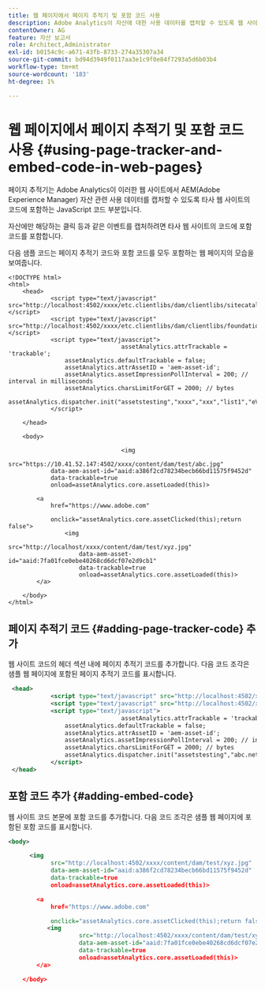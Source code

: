 ```yaml
---
title: 웹 페이지에서 페이지 추적기 및 포함 코드 사용
description: Adobe Analytics이 자산에 대한 사용 데이터를 캡처할 수 있도록 웹 사이트 코드에 페이지 추적기 및 JavaScript 코드를 포함하는 방법을 알아봅니다.
contentOwner: AG
feature: 자산 보고서
role: Architect,Administrator
exl-id: b0154c9c-a671-43fb-8733-274a35307a34
source-git-commit: bd94d3949f0117aa3e1c9f0e84f7293a5d6b03b4
workflow-type: tm+mt
source-wordcount: '183'
ht-degree: 1%

---
```


# 웹 페이지에서 페이지 추적기 및 포함 코드 사용 {#using-page-tracker-and-embed-code-in-web-pages}

페이지 추적기는 Adobe Analytics이 이러한 웹 사이트에서 AEM(Adobe Experience Manager) 자산 관련 사용 데이터를 캡처할 수 있도록 타사 웹 사이트의 코드에 포함하는 JavaScript 코드 부분입니다.

자산에만 해당하는 클릭 등과 같은 이벤트를 캡처하려면 타사 웹 사이트의 코드에 포함 코드를 포함합니다.

다음 샘플 코드는 페이지 추적기 코드와 포함 코드를 모두 포함하는 웹 페이지의 모습을 보여줍니다.

```
<!DOCTYPE html>
<html>
    <head>
            <script type="text/javascript" src="http://localhost:4502/xxxx/etc.clientlibs/dam/clientlibs/sitecatalyst/appmeasurement.js"></script>
            <script type="text/javascript" src="http://localhost:4502/xxxx/etc.clientlibs/dam/clientlibs/foundation/assetinsights/pagetracker.js"></script>
            <script type="text/javascript">
                                assetAnalytics.attrTrackable = 'trackable';
                assetAnalytics.defaultTrackable = false;
                assetAnalytics.attrAssetID = 'aem-asset-id';
                assetAnalytics.assetImpressionPollInterval = 200; // interval in milliseconds
                assetAnalytics.charsLimitForGET = 2000; // bytes
                assetAnalytics.dispatcher.init("assetstesting","xxxx","xxx","list1","eVar3","event8","event7");
            </script>

    </head>

    <body>

                                <img
            src="https://10.41.52.147:4502/xxxx/content/dam/test/abc.jpg"
            data-aem-asset-id="aaid:a386f2cd78234becb66bd11575f9452d"
            data-trackable=true
            onload=assetAnalytics.core.assetLoaded(this)>

        <a
            href="https://www.adobe.com"

            onclick="assetAnalytics.core.assetClicked(this);return false">
                <img
                    src="http://localhost/xxxx/content/dam/test/xyz.jpg"
                    data-aem-asset-id="aaid:7fa01fce0ebe40268cd6dcf07e2d9cb1"
                    data-trackable=true
                    onload=assetAnalytics.core.assetLoaded(this)>
        </a>

    </body>
</html>
```

## 페이지 추적기 코드 {#adding-page-tracker-code} 추가

웹 사이트 코드의 헤더 섹션 내에 페이지 추적기 코드를 추가합니다. 다음 코드 조각은 샘플 웹 페이지에 포함된 페이지 추적기 코드를 표시합니다.

```xml
 <head>
            <script type="text/javascript" src="http://localhost:4502/xxxx/etc.clientlibs/dam/clientlibs/sitecatalyst/appmeasurement.js"></script>
            <script type="text/javascript" src="http://localhost:4502/xxxx/etc.clientlibs/dam/clientlibs/foundation/assetinsights/pagetracker.js"></script>
            <script type="text/javascript">
                                assetAnalytics.attrTrackable = 'trackable';
                assetAnalytics.defaultTrackable = false;
                assetAnalytics.attrAssetID = 'aem-asset-id';
                assetAnalytics.assetImpressionPollInterval = 200; // interval in millis
                assetAnalytics.charsLimitForGET = 2000; // bytes
                assetAnalytics.dispatcher.init("assetstesting","abc.net","bee","list1","eVar3","event8","event7");
            </script>
 </head>
```

## 포함 코드 추가 {#adding-embed-code}

웹 사이트 코드 본문에 포함 코드를 추가합니다. 다음 코드 조각은 샘플 웹 페이지에 포함된 포함 코드를 표시합니다.

```xml
<body>

      <img
            src="http://localhost:4502/xxxx/content/dam/test/xyz.jpg"
            data-aem-asset-id="aaid:a386f2cd78234becb66bd11575f9452d"
            data-trackable=true
            onload=assetAnalytics.core.assetLoaded(this)>

        <a
            href="https://www.adobe.com"

            onclick="assetAnalytics.core.assetClicked(this);return false">
           <img
                    src="http://localhost:4502/xxxx/content/dam/test/xyz.jpg"
                    data-aem-asset-id="aaid:7fa01fce0ebe40268cd6dcf07e2d9cb1"
                    data-trackable=true
                    onload=assetAnalytics.core.assetLoaded(this)>
        </a>

    </body>
```
